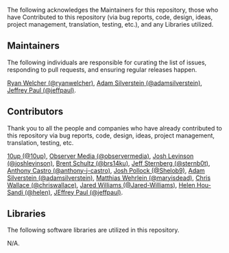 The following acknowledges the Maintainers for this repository, those who have Contributed to this repository (via bug reports, code, design, ideas, project management, translation, testing, etc.), and any Libraries utilized.

## Maintainers

The following individuals are responsible for curating the list of issues, responding to pull requests, and ensuring regular releases happen.

[Ryan Welcher (@ryanwelcher)](https://github.com/ryanwelcher), [Adam Silverstein (@adamsilverstein)](https://github.com/adamsilverstein), [Jeffrey Paul (@jeffpaul)](https://github.com/jeffpaul).

## Contributors

Thank you to all the people and companies who have already contributed to this repository via bug reports, code, design, ideas, project management, translation, testing, etc.

[10up (@10up)](https://github.com/10up), [Observer Media (@observermedia)](https://github.com/observermedia), [Josh Levinson (@joshlevinson)](https://github.com/joshlevinson), [Brent Schultz (@brs14ku)](https://github.com/brs14ku), [Jeff Sternberg (@sternb0t)](https://github.com/sternb0t), [Anthony Castro (@anthony-j-castro)](https://github.com/anthony-j-castro), [Josh Pollock (@Shelob9)](https://github.com/Shelob9), [Adam Silverstein (@adamsilverstein)](https://github.com/adamsilverstein), [Matthias Wehrlein (@maryisdead)](https://github.com/maryisdead), [Chris Wallace (@chriswallace)](https://github.com/chriswallace), [Jared Williams (@Jared-Williams)](https://github.com/Jared-Williams), [Helen Hou-Sandi (@helen)](https://github.com/helen), [JEffrey Paul (@jeffpaul)](https://github.com/jeffpaul).

## Libraries

The following software libraries are utilized in this repository.

N/A.
